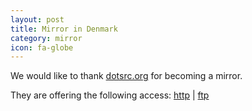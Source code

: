 ```yaml
---
layout: post
title: Mirror in Denmark
category: mirror
icon: fa-globe
---
```


We would like to thank [dotsrc.org](http://dotsrc.org) for becoming a mirror.

They are offering the following access: [http](http://mirrors.dotsrc.org/blackarch/) | [ftp](ftp://mirrors.dotsrc.org/blackarch/)